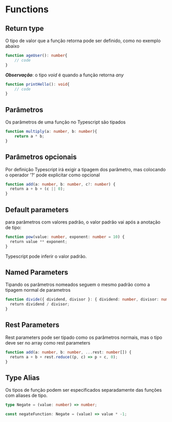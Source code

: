 # Functions

## Return type
O tipo de valor que a função retorna pode ser definido, como no exemplo abaixo

```typescript
function ageUser(): number{
    // code
}
```

***Observação***: o tipo *void* é quando a função retorna *any*

```typescript
function printHello(): void{
    // code
}
```

## Parâmetros
Os parâmetros de uma função no Typescript são tipados

```typescript
function multiply(a: number, b: number){
    return a * b;
}
```

## Parâmetros opcionais
Por definição Typescript irá exigir a tipagem dos parâmetro, mas colocando o operador '?' pode explicitar como opcional

```typescript
function add(a: number, b: number, c?: number) {
  return a + b + (c || 0);
}
```

## Default parameters
para parâmetros com valores padrão, o valor padrão vai após a anotação de tipo:
```typescript
function pow(value: number, exponent: number = 10) {
  return value ** exponent;
}
```
Typescript pode inferir o valor padrão.

## Named Parameters

Tipando os parâmetros nomeados seguem o mesmo padrão como a tipagem normal de parametros

```typescript
function divide({ dividend, divisor }: { dividend: number, divisor: number }) {
  return dividend / divisor;
}
```

## Rest Parameters

Rest parameters pode ser tipado como os parâmetros normais, mas o tipo deve ser no array como rest parameters
```typescript
function add(a: number, b: number, ...rest: number[]) {
  return a + b + rest.reduce((p, c) => p + c, 0);
}
```

## Type Alias

Os tipos de função podem ser especificados separadamente das funções com aliases de tipo.

```typescript
type Negate = (value: number) => number;

const negateFunction: Negate = (value) => value * -1;
```
